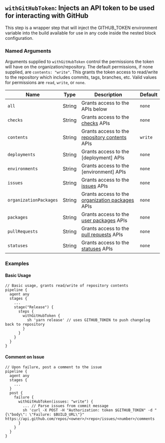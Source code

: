 ## `withGitHubToken`: Injects an API token to be used for interacting with GitHub

This step is a wrapper step that will inject the GITHUB_TOKEN environment variable into the
build available for use in any code inside the nested block configuration.

### Named Arguments

Arguments supplied to `withGitHubToken` control the permissions the token will have on the organization/repository.
The default permissions, if none supplied, are `contents: "write"`.  This grants the token access to read/write
to the repository which includes commits, tags, branches, etc.  Valid values for permissions are `read`, `write`, or `none`.

| Name                   | Type   | Description                                       | Default |
| ---------------------- | ------ | ------------------------------------------------- | ------- |
| `all`                  | String | Grants access to the APIs below                   | `none`  |
| `checks`               | String | Grants access to the [checks] APIs                | `none`  |
| `contents`             | String | Grants access to the [repository contents] APIs   | `write` |
| `deployments`          | String | Grants access to the [deployment] APIs            | `none`  |
| `environments`         | String | Grants access to the [environment] APIs           | `none`  |
| `issues`               | String | Grants access to the [issues] APIs                | `none`  |
| `organizationPackages` | String | Grants access to the [organization packages] APIs | `none`  |
| `packages`             | String | Grants access to the [user packages] APIs         | `none`  |
| `pullRequests`         | String | Grants access to the [pull requests] APIs         | `none`  |
| `statuses`             | String | Grants access to the [statuses] APIs              | `none`  |

[checks]: https://docs.github.com/en/rest/reference/checks
[repository contents]: https://docs.github.com/en/rest/reference/repos
[deployments]: https://docs.github.com/en/rest/reference/repos#deployments
[environments]: https://docs.github.com/en/rest/reference/repos#environments
[issues]: https://docs.github.com/en/rest/reference/issues
[organization packages]: https://docs.github.com/en/rest/reference/packages
[user packages]: https://docs.github.com/en/rest/reference/packages
[pull requests]: https://docs.github.com/en/rest/reference/pulls
[statuses]: https://docs.github.com/en/rest/reference/repos#statuses

### Examples

#### Basic Usage
    // Basic usage, grants read/write of repository contents
    pipeline {
      agent any
      stages {
        ...
        stage("Release") {
          steps {
            withGitHubToken {
              sh 'yarn release' // uses GITHUB_TOKEN to push changelog back to repository
            }
          }
        }
      }
    }

#### Comment on Issue
    // Upon failure, post a comment to the issue
    pipeline {
      agent any
      stages {
        ...
      }
      post {
        failure {
          withGitHubToken(issues: "write") {
            ... // Parse issues from commit message
            sh 'curl -X POST -H "Authorization: token $GITHUB_TOKEN" -d "{\"body\": \"Failure: $BUILD_URL\"}" https://api.github.com/repos/<owner>/<repo>/issues/<number>/comments
          }
        }
      }
    }
